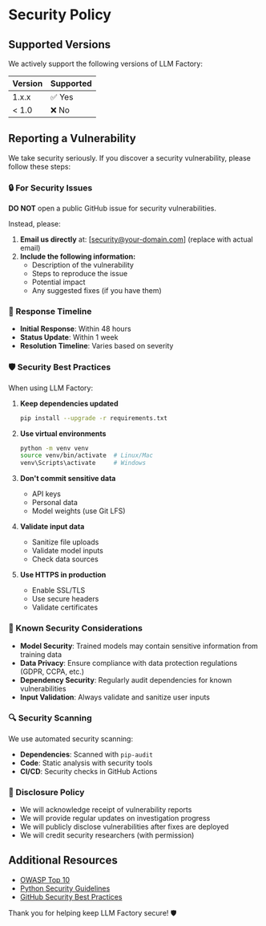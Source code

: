 # Security Policy

## Supported Versions

We actively support the following versions of LLM Factory:

| Version | Supported          |
| ------- | ------------------ |
| 1.x.x   | ✅ Yes             |
| < 1.0   | ❌ No              |

## Reporting a Vulnerability

We take security seriously. If you discover a security vulnerability, please follow these steps:

### 🔒 For Security Issues

**DO NOT** open a public GitHub issue for security vulnerabilities.

Instead, please:

1. **Email us directly** at: [security@your-domain.com] (replace with actual email)
2. **Include the following information:**
   - Description of the vulnerability
   - Steps to reproduce the issue
   - Potential impact
   - Any suggested fixes (if you have them)

### 📧 Response Timeline

- **Initial Response**: Within 48 hours
- **Status Update**: Within 1 week
- **Resolution Timeline**: Varies based on severity

### 🛡️ Security Best Practices

When using LLM Factory:

1. **Keep dependencies updated**
   ```bash
   pip install --upgrade -r requirements.txt
   ```

2. **Use virtual environments**
   ```bash
   python -m venv venv
   source venv/bin/activate  # Linux/Mac
   venv\Scripts\activate     # Windows
   ```

3. **Don't commit sensitive data**
   - API keys
   - Personal data
   - Model weights (use Git LFS)

4. **Validate input data**
   - Sanitize file uploads
   - Validate model inputs
   - Check data sources

5. **Use HTTPS in production**
   - Enable SSL/TLS
   - Use secure headers
   - Validate certificates

### 🚨 Known Security Considerations

- **Model Security**: Trained models may contain sensitive information from training data
- **Data Privacy**: Ensure compliance with data protection regulations (GDPR, CCPA, etc.)
- **Dependency Security**: Regularly audit dependencies for known vulnerabilities
- **Input Validation**: Always validate and sanitize user inputs

### 🔍 Security Scanning

We use automated security scanning:

- **Dependencies**: Scanned with `pip-audit`
- **Code**: Static analysis with security tools
- **CI/CD**: Security checks in GitHub Actions

### 📝 Disclosure Policy

- We will acknowledge receipt of vulnerability reports
- We will provide regular updates on investigation progress
- We will publicly disclose vulnerabilities after fixes are deployed
- We will credit security researchers (with permission)

## Additional Resources

- [OWASP Top 10](https://owasp.org/www-project-top-ten/)
- [Python Security Guidelines](https://python.org/dev/security/)
- [GitHub Security Best Practices](https://docs.github.com/en/code-security)

Thank you for helping keep LLM Factory secure! 🛡️
